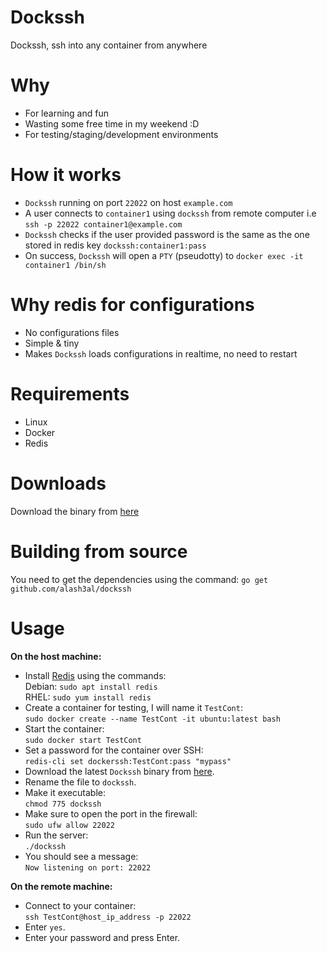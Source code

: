 # Dockssh
Dockssh, ssh into any container from anywhere

# Why
- For learning and fun
- Wasting some free time in my weekend :D
- For testing/staging/development environments

# How it works
- `Dockssh` running on port `22022` on host `example.com`
- A user connects to `container1` using `dockssh` from remote computer i.e `ssh -p 22022 container1@example.com`
- `Dockssh` checks if the user provided password is the same as the one stored in redis key `dockssh:container1:pass`
- On success, `Dockssh` will open a `PTY` (pseudotty) to `docker exec -it container1 /bin/sh`

# Why redis for configurations
- No configurations files
- Simple & tiny
- Makes `Dockssh` loads configurations in realtime, no need to restart

# Requirements
- Linux
- Docker
- Redis

# Downloads
Download the binary from [here](https://github.com/alash3al/dockssh/releases)

# Building from source
You need to get the dependencies using the command:
`go get github.com/alash3al/dockssh`

# Usage
<strong>On the host machine:</strong>
- Install [Redis](https://redis.io/) using the commands:<br/>
    Debian: `sudo apt install redis`<br/>
    RHEL: `sudo yum install redis`
- Create a container for testing, I will name it `TestCont`:<br/>
    `sudo docker create --name TestCont -it ubuntu:latest bash`
- Start the container:<br/>
    `sudo docker start TestCont`
- Set a password for the container over SSH:<br/>
    `redis-cli set dockerssh:TestCont:pass "mypass"`
- Download the latest `Dockssh` binary from [here](https://github.com/alash3al/dockssh/releases).
- Rename the file to `dockssh`.
- Make it executable:<br/>
    `chmod 775 dockssh`
- Make sure to open the port in the firewall:<br/>
    `sudo ufw allow 22022`
- Run the server:<br/>
    `./dockssh`
- You should see a message:<br/>
    `Now listening on port: 22022`

<strong>On the remote machine:</strong>
- Connect to your container:<br/>
    `ssh TestCont@host_ip_address -p 22022`
- Enter `yes`.
- Enter your password and press Enter.
